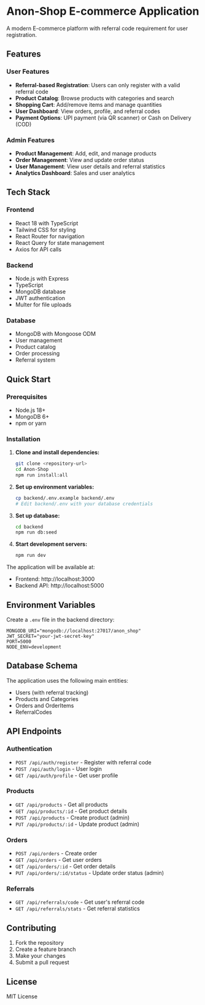 # Anon-Shop E-commerce Application

A modern E-commerce platform with referral code requirement for user registration.

## Features

### User Features
- **Referral-based Registration**: Users can only register with a valid referral code
- **Product Catalog**: Browse products with categories and search
- **Shopping Cart**: Add/remove items and manage quantities
- **User Dashboard**: View orders, profile, and referral codes
- **Payment Options**: UPI payment (via QR scanner) or Cash on Delivery (COD)

### Admin Features
- **Product Management**: Add, edit, and manage products
- **Order Management**: View and update order status
- **User Management**: View user details and referral statistics
- **Analytics Dashboard**: Sales and user analytics

## Tech Stack

### Frontend
- React 18 with TypeScript
- Tailwind CSS for styling
- React Router for navigation
- React Query for state management
- Axios for API calls

### Backend
- Node.js with Express
- TypeScript
- MongoDB database
- JWT authentication
- Multer for file uploads

### Database
- MongoDB with Mongoose ODM
- User management
- Product catalog
- Order processing
- Referral system

## Quick Start

### Prerequisites
- Node.js 18+ 
- MongoDB 6+
- npm or yarn

### Installation

1. **Clone and install dependencies:**
   ```bash
   git clone <repository-url>
   cd Anon-Shop
   npm run install:all
   ```

2. **Set up environment variables:**
   ```bash
   cp backend/.env.example backend/.env
   # Edit backend/.env with your database credentials
   ```

3. **Set up database:**
   ```bash
   cd backend
   npm run db:seed
   ```

4. **Start development servers:**
   ```bash
   npm run dev
   ```

The application will be available at:
- Frontend: http://localhost:3000
- Backend API: http://localhost:5000

## Environment Variables

Create a `.env` file in the backend directory:

```env
MONGODB_URI="mongodb://localhost:27017/anon_shop"
JWT_SECRET="your-jwt-secret-key"
PORT=5000
NODE_ENV=development
```

## Database Schema

The application uses the following main entities:
- Users (with referral tracking)
- Products and Categories
- Orders and OrderItems
- ReferralCodes

## API Endpoints

### Authentication
- `POST /api/auth/register` - Register with referral code
- `POST /api/auth/login` - User login
- `GET /api/auth/profile` - Get user profile

### Products
- `GET /api/products` - Get all products
- `GET /api/products/:id` - Get product details
- `POST /api/products` - Create product (admin)
- `PUT /api/products/:id` - Update product (admin)

### Orders
- `POST /api/orders` - Create order
- `GET /api/orders` - Get user orders
- `GET /api/orders/:id` - Get order details
- `PUT /api/orders/:id/status` - Update order status (admin)

### Referrals
- `GET /api/referrals/code` - Get user's referral code
- `GET /api/referrals/stats` - Get referral statistics

## Contributing

1. Fork the repository
2. Create a feature branch
3. Make your changes
4. Submit a pull request

## License

MIT License 